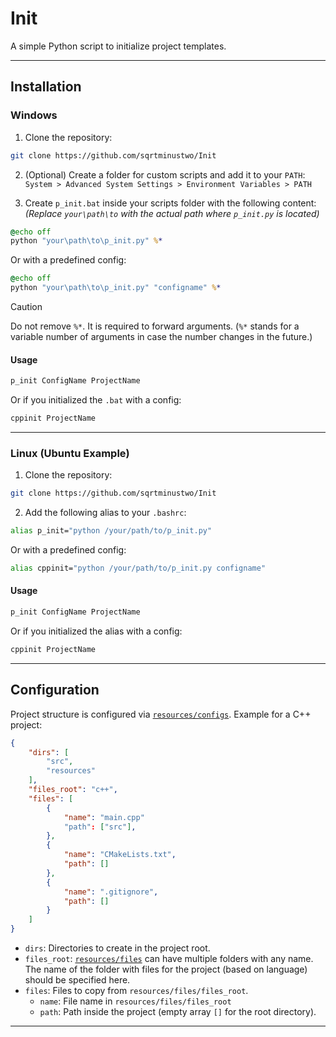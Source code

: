 # Init

A simple Python script to initialize project templates.

---

## Installation

### Windows

1. Clone the repository:
```bash
git clone https://github.com/sqrtminustwo/Init
```

2. (Optional) Create a folder for custom scripts and add it to your `PATH`:  
`System > Advanced System Settings > Environment Variables > PATH`

3. Create `p_init.bat` inside your scripts folder with the following content:  
*(Replace `your\path\to` with the actual path where `p_init.py` is located)*

```bat
@echo off
python "your\path\to\p_init.py" %*
```

Or with a predefined config:
```bat
@echo off
python "your\path\to\p_init.py" "configname" %*
```

> [!CAUTION]
> Do not remove `%*`. It is required to forward arguments. (`%*` stands for a variable number of arguments in case the number changes in the future.)

#### Usage
```bash
p_init ConfigName ProjectName
```

Or if you initialized the `.bat` with a config:
```bash
cppinit ProjectName
```

---

### Linux (Ubuntu Example)

1. Clone the repository:
```bash
git clone https://github.com/sqrtminustwo/Init
```

2. Add the following alias to your `.bashrc`:
```bash
alias p_init="python /your/path/to/p_init.py"
```

Or with a predefined config:
```bash
alias cppinit="python /your/path/to/p_init.py configname"
```

#### Usage
```bash
p_init ConfigName ProjectName
```

Or if you initialized the alias with a config:
```bash
cppinit ProjectName
```

---

## Configuration

Project structure is configured via [`resources/configs`](resources/configs). Example for a C++ project:

```json
{
    "dirs": [
        "src",
        "resources"
    ],
    "files_root": "c++",
    "files": [
        {
            "name": "main.cpp"
            "path": ["src"],
        },
        {
            "name": "CMakeLists.txt",
            "path": []
        },
        {
            "name": ".gitignore",
            "path": []
        }
    ]
}
```

- `dirs`: Directories to create in the project root.
- `files_root`: [`resources/files`](resources/files) can have multiple folders with any name. The name of the folder with files for the project (based on language) should be specified here.
- `files`: Files to copy from `resources/files/files_root`.  
  - `name`: File name in `resources/files/files_root`
  - `path`: Path inside the project (empty array `[]` for the root directory).

---